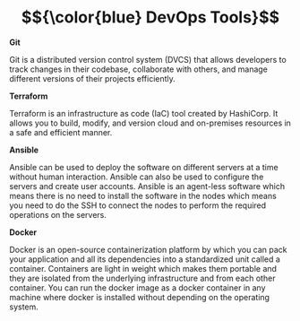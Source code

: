 # $${\color{blue} DevOps Tools}$$

**Git**

Git is a distributed version control system (DVCS) that allows developers to track changes in their codebase, collaborate with others, and manage different versions of their projects efficiently.





**Terraform**

Terraform is an infrastructure as code (IaC) tool created by HashiCorp. It allows you to build, modify, and version cloud and on-premises resources in a safe and efficient manner.

**Ansible**

Ansible can be used to deploy the software on different servers at a time without human interaction. Ansible can also be used to configure the servers and create user accounts. Ansible is an agent-less software which means there is no need to install the software in the nodes which means you need to do the SSH to connect the nodes to perform the required operations on the servers.

**Docker**

Docker is an open-source containerization platform by which you can pack your application and all its dependencies into a standardized unit called a container. Containers are light in weight which makes them portable and they are isolated from the underlying infrastructure and from each other container. You can run the docker image as a docker container in any machine where docker is installed without depending on the operating system.

